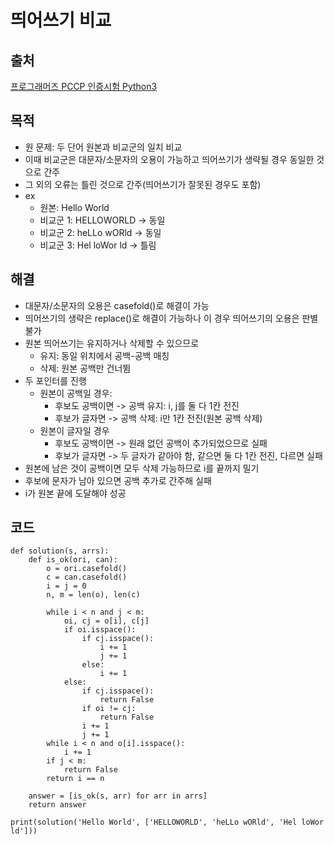 # 띄어쓰기 비교
## 출처
[프로그래머즈 PCCP 인증시험 Python3](https://certi.programmers.co.kr/about/pccp)

## 목적
- 원 문제: 두 단어 원본과 비교군의 일치 비교
- 이때 비교군은 대문자/소문자의 오용이 가능하고 띄어쓰기가 생략될 경우 동일한 것으로 간주
- 그 외의 오류는 틀린 것으로 간주(띄어쓰기가 잘못된 경우도 포함)
- ex
  - 원본: Hello World
  - 비교군 1: HELLOWORLD -> 동일
  - 비교군 2: heLLo wORld -> 동일
  - 비교군 3: Hel loWor ld -> 틀림
  
## 해결
- 대문자/소문자의 오용은 casefold()로 해결이 가능
- 띄어쓰기의 생략은 replace()로 해결이 가능하나 이 경우 띄어쓰기의 오용은 판별 불가
- 원본 띄어쓰기는 유지하거나 삭제할 수 있으므로
  - 유지: 동일 위치에서 공백-공백 매칭
  - 삭제: 원본 공백만 건너뜀
- 두 포인터를 진행
  - 원본이 공백일 경우:
    - 후보도 공백이면 -> 공백 유지: i, j를 둘 다 1칸 전진
    - 후보가 글자면 -> 공백 삭제: i만 1칸 전진(원본 공백 삭제)
  - 원본이 글자일 경우
    - 후보도 공백이면 -> 원래 없던 공백이 추가되었으므로 실패
    - 후보가 글자면 -> 두 글자가 같아야 함, 같으면 둘 다 1칸 전진, 다르면 실패
- 원본에 남은 것이 공백이면 모두 삭제 가능하므로 i를 끝까지 밀기
- 후보에 문자가 남아 있으면 공백 추가로 간주해 실패
- i가 원본 끝에 도달해야 성공

## 코드
```
def solution(s, arrs):
    def is_ok(ori, can):
        o = ori.casefold()
        c = can.casefold()
        i = j = 0
        n, m = len(o), len(c)

        while i < n and j < m:
            oi, cj = o[i], c[j]
            if oi.isspace():
                if cj.isspace():
                    i += 1
                    j += 1
                else:
                    i += 1
            else:
                if cj.isspace():
                    return False
                if oi != cj:
                    return False
                i += 1
                j += 1
        while i < n and o[i].isspace():
            i += 1
        if j < m:
            return False
        return i == n

    answer = [is_ok(s, arr) for arr in arrs]
    return answer

print(solution('Hello World', ['HELLOWORLD', 'heLLo wORld', 'Hel loWor ld']))
```
